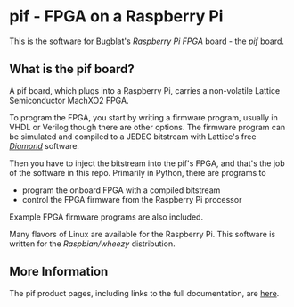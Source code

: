 pif - FPGA on a Raspberry Pi
============================

This is the software for Bugblat's *Raspberry Pi FPGA* board - the *pif* board.

What is the pif board?
----------------------

A pif board, which plugs into a Raspberry Pi, carries a non-volatile Lattice Semiconductor MachXO2 FPGA. 

To program the FPGA, you start by writing a firmware program, usually in VHDL or Verilog though there are other options. The firmware program can be  simulated and compiled to a JEDEC bitstream with Lattice's free 
*[Diamond](http://www.latticesemi.com/en/Products/DesignSoftwareAndIP/FPGAandLDS/LatticeDiamond.aspx)* 
software.  

Then you have to inject the bitstream into the pif's FPGA, and that's the job of the software in this repo. Primarily in Python, there are programs to

- program the onboard FPGA with a compiled bitstream
- control the FPGA firmware from the Raspberry Pi processor

Example FPGA firmware programs are also included.

Many flavors of Linux are available for the Raspberry Pi. 
This software is written for the *Raspbian/wheezy* distribution.

More Information
----------------

The pif product pages, including links to the full documentation, are
[here](http://bugblat.com/products/pif).
